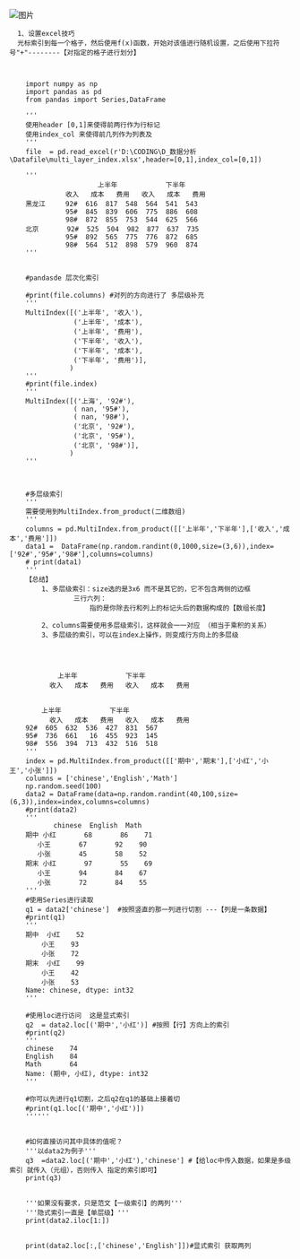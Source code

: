 ![图片](https://user-images.githubusercontent.com/38878365/192072137-7f826ce3-4557-442f-8b6f-9e0b23668a6e.png)
      
      
      1、设置excel技巧
      光标索引到每一个格子，然后使用f(x)函数，开始对该值进行随机设置，之后使用下拉符号"+"--------【对指定的格子进行划分】
      
      
      
        import numpy as np
        import pandas as pd
        from pandas import Series,DataFrame

        '''
        使用header [0,1]来使得前两行作为行标记
        使用index_col 来使得前几列作为列表及
        '''
        file  = pd.read_excel(r'D:\CODING\D_数据分析\Datafile\multi_layer_index.xlsx',header=[0,1],index_col=[0,1])

        '''
                          上半年            下半年          
                  收入   成本   费用   收入   成本   费用
        黑龙江     92#  616  817  548  564  541  543
                  95#  845  839  606  775  886  608
                  98#  872  855  753  544  625  566
        北京       92#  525  504  982  877  637  735
                  95#  892  565  775  776  872  685
                  98#  564  512  898  579  960  874
        '''


        #pandasde 层次化索引

        #print(file.columns) #对列的方向进行了 多层级补充
        '''
        MultiIndex([('上半年', '收入'),
                    ('上半年', '成本'),
                    ('上半年', '费用'),
                    ('下半年', '收入'),
                    ('下半年', '成本'),
                    ('下半年', '费用')],
                   )
        '''
        #print(file.index)
        '''
        MultiIndex([('上海', '92#'),
                    ( nan, '95#'),
                    ( nan, '98#'),
                    ('北京', '92#'),
                    ('北京', '95#'),
                    ('北京', '98#')],
                   )
        '''



        #多层级索引
        '''
        需要使用到MultiIndex.from_product(二维数组)
        '''
        columns = pd.MultiIndex.from_product([['上半年','下半年'],['收入','成本','费用']])
        data1 =  DataFrame(np.random.randint(0,1000,size=(3,6)),index=['92#','95#','98#'],columns=columns)
        # print(data1)
        '''
        【总结】
            1、多层级索引：size选的是3x6 而不是其它的，它不包含两侧的边框
                    三行六列：
                        指的是你除去行和列上的标记头后的数据构成的【数组长度】

            2、columns需要使用多层级索引，这样就会一一对应 （相当于乘积的关系）
            3、多层级的索引，可以在index上操作，则变成行方向上的多层级




                上半年            下半年          
              收入   成本   费用   收入   成本   费用


            上半年            下半年          
              收入   成本   费用   收入   成本   费用
        92#  605  632  536  427  831  567
        95#  736  661   16  455  923  145
        98#  556  394  713  432  516  518
        '''
        index = pd.MultiIndex.from_product([['期中','期末'],['小红','小王','小张']])
        columns = ['chinese','English','Math']
        np.random.seed(100)
        data2 = DataFrame(data=np.random.randint(40,100,size=(6,3)),index=index,columns=columns)
        #print(data2)
        '''
               chinese  English  Math
        期中 小红       68       86    71
           小王       67       92    90
           小张       45       58    52
        期末 小红       97       55    69
           小王       94       84    67
           小张       72       84    55
        '''
        #使用Series进行读取
        q1 = data2['chinese']  #按照竖直的那一列进行切割 ---【列是一条数据】
        #print(q1)
        '''
        期中  小红    52
            小王    93
            小张    72
        期末  小红    99
            小王    42
            小张    53
        Name: chinese, dtype: int32
        '''

        #使用loc进行访问  这是显式索引
        q2  = data2.loc[('期中','小红')] #按照【行】方向上的索引
        #print(q2)
        '''
        chinese    74
        English    84
        Math       64
        Name: (期中, 小红), dtype: int32
        '''

        #你可以先进行q1切割，之后q2在q1的基础上接着切
        #print(q1.loc[('期中','小红')])
        ''''''


        #如何直接访问其中具体的值呢？
        '''以data2为例子'''
        q3  =data2.loc[('期中','小红'),'chinese'] #【给loc中传入数据，如果是多级索引 就传入（元组），否则传入 指定的索引即可】
        print(q3)


        '''如果没有要求，只是范文【一级索引】的两列'''
        '''隐式索引一直是【单层级】'''
        print(data2.iloc[1:])


        print(data2.loc[:,['chinese','English']])#显式索引 获取两列



      
      
